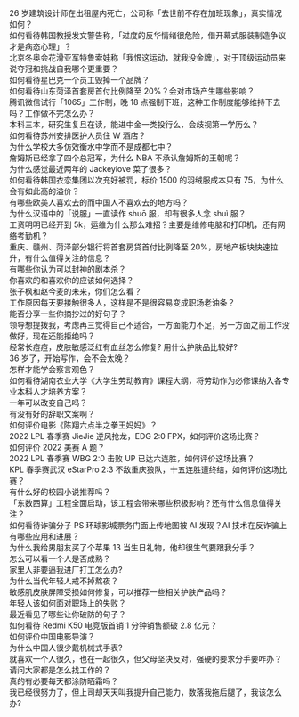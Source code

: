 26 岁建筑设计师在出租屋内死亡，公司称「去世前不存在加班现象」，真实情况如何？  
如何看待韩国教授发文警告称，「过度的反华情绪很危险，借开幕式服装制造争议才是病态心理」？  
北京冬奥会花滑亚军特鲁索娃称「我恨这运动，就我没金牌」，对于顶级运动员来说夺冠和挑战自我哪个更重要？  
如何看待星巴克一个员工毁掉一个品牌？  
如何看待山东菏泽首套房首付比例降至 20%？会对市场产生哪些影响？  
腾讯微信试行「1065」工作制，晚 18 点强制下班，这种工作制度能够维持下去吗？工作做不完怎么办？  
本科三本，研究生复旦在读，能进中金一类投行么，会歧视第一学历么？  
如何看待苏州安排医护人员住 W 酒店？  
为什么学校大多仿效衡水中学而不是成都七中？  
詹姆斯已经拿了四个总冠军，为什么 NBA 不承认詹姆斯的王朝呢？  
为什么感觉最近两年的 Jackeylove 菜了很多？  
如何看待韩国衣恋集团以次充好被罚，标价 1500 的羽绒服成本只有 75，为什么会有如此高的溢价？  
有哪些欧美人喜欢去的而中国人不喜欢去的地方吗？  
为什么汉语中的「说服」一直读作 shuō 服，却有很多人念 shuì 服？  
工资明明已经开到 5k，运维为什么那么难招？主要是维修电脑和打印机，还有网络考勤机？  
重庆、赣州、菏泽部分银行将首套房贷首付比例降至 20%，房地产板块快速拉升，有什么值得关注的信息？  
有哪些你认为可以封神的剧本杀？  
你喜欢的和喜欢你的应该如何选择？  
张子枫和赵今麦的未来，你们怎么看？  
工作原因每天要接触很多人，这样是不是很容易变成职场老油条？  
能否分享一些你摘抄过的好句子？  
领导想提拨我，考虑再三觉得自己不适合，一方面能力不足，另一方面之前工作没做好，现在还能拒绝吗？  
经常长痘痘，皮肤敏感泛红有血丝怎么修复? 用什么护肤品比较好?  
36 岁了，开始写作，会不会太晚？  
怎样才能学会察言观色？  
如何看待湖南农业大学《大学生劳动教育》课程大纲，将劳动作为必修课纳入各专业本科人才培养方案？  
一年可以改变自己吗？  
有没有好的辞职文案啊？  
如何评价电影《陈翔六点半之拳王妈妈》？  
2022 LPL 春季赛 JieJie 逆风抢龙，EDG 2:0 FPX，如何评价这场比赛？  
如何评价 2022 美赛 A 题？  
2022 LPL 春季赛 WBG 2:0 击败 UP 已达六连胜，如何评价这场比赛？  
KPL 春季赛武汉 eStarPro 2:3 不敌重庆狼队，十五连胜遭终结，如何评价这场比赛？  
有什么好的校园小说推荐吗？  
「东数西算」工程全面启动，该工程会带来哪些积极影响？还有什么信息值得关注？  
如何看待诈骗分子 PS 环球影城票务门面上传地图被 AI 发现？AI 技术在反诈骗上有哪些应用和进展？  
为什么我给男朋友买了个苹果 13 当生日礼物，他却很生气要跟我分手？  
怎么可以看一个人是否成熟？  
家里人非要逼我进厂打工怎么办?  
为什么当代年轻人戒不掉熬夜？  
敏感肌皮肤屏障受损如何修复，可以推荐一些相关护肤产品吗？  
年轻人该如何面对职场上的失败？  
最近看见了哪些让你破防的句子？  
如何看待 Redmi K50 电竞版首销 1 分钟销售额破 2.8 亿元？  
如何评价中国电影导演？  
为什么中国人很少戴机械式手表?  
就喜欢一个人很久，也在一起很久，但父母坚决反对，强硬的要求分手要咋办？  
请问大家都是怎么找工作的？  
真的有必要每天都涂防晒霜吗？  
我已经很努力了，但上司却天天叫我提升自己能力，数落我拖后腿了，我该怎么办?  
